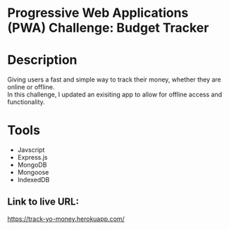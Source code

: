 # Progressive Web Applications (PWA) Challenge: Budget Tracker

# Description
Giving users a fast and simple way to track their money, whether they are online or offline. </br>
In this challenge, I updated an exisiting app to allow for offline access and functionality.

# Tools
* Javscript
* Express.js
* MongoDB
* Mongoose
* IndexedDB

## Link to live URL:

https://track-yo-money.herokuapp.com/


